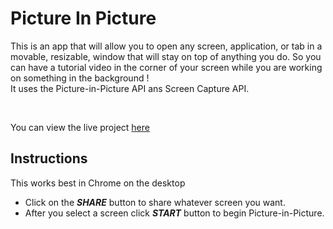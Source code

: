 # Picture In Picture

This is an app that will allow you to open any screen, application, or tab in a movable, resizable, window that will stay on top of anything you do. So you can have a tutorial video in the corner of your screen while you are working on something in the background !
<br/>
It uses the Picture-in-Picture API ans Screen Capture API.

<br/>

You can view the live project [here](https://aniketsat.github.io/Picture-In-Picture/)

## Instructions
This works best in Chrome on the desktop

- Click on the ***SHARE*** button to share whatever screen you want.
- After you select a screen click ***START*** button to begin Picture-in-Picture.
